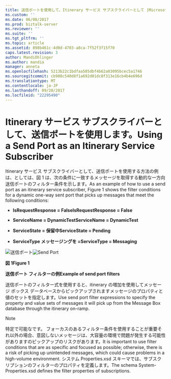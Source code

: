 ```yaml
---
title: 送信ポートを使用して、Itinerary サービス サブスクライバーとして |Microsoft ドキュメント
ms.custom: ''
ms.date: 06/08/2017
ms.prod: biztalk-server
ms.reviewer: ''
ms.suite: ''
ms.tgt_pltfrm: ''
ms.topic: article
ms.assetid: 898b461c-4d0d-4703-a8ca-7f52f3f15f70
caps.latest.revision: 3
author: MandiOhlinger
ms.author: mandia
manager: anneta
ms.openlocfilehash: 5213b22c1bdfaa505dbf4b62a03095bcec5a1746
ms.sourcegitcommit: cb908c540d8f1a692d01dc8f313e16cb4b4e696d
ms.translationtype: MT
ms.contentlocale: ja-JP
ms.lasthandoff: 09/20/2017
ms.locfileid: "22295490"
---
```

# <a name="using-a-send-port-as-an-itinerary-service-subscriber"></a><span data-ttu-id="d747c-102">Itinerary サービス サブスクライバーとして、送信ポートを使用します。</span><span class="sxs-lookup"><span data-stu-id="d747c-102">Using a Send Port as an Itinerary Service Subscriber</span></span>
<span data-ttu-id="d747c-103">Itinerary サービス サブスクライバーとして、送信ポートを使用する方法の例は、としては、図 1 は、次の条件に一致するメッセージを取得する動的な一方向送信ポートのフィルター条件を示します。</span><span class="sxs-lookup"><span data-stu-id="d747c-103">As an example of how to use a send port as an itinerary service subscriber, Figure 1 shows the filter conditions for a dynamic one-way sent port that picks up messages that meet the following conditions:</span></span>  
  
-   <span data-ttu-id="d747c-104">**IsRequestResponse = False**</span><span class="sxs-lookup"><span data-stu-id="d747c-104">**IsRequestResponse = False**</span></span>  
  
-   <span data-ttu-id="d747c-105">**ServiceName = DynamicTest**</span><span class="sxs-lookup"><span data-stu-id="d747c-105">**ServiceName = DynamicTest**</span></span>  
  
-   <span data-ttu-id="d747c-106">**ServiceState = 保留中**</span><span class="sxs-lookup"><span data-stu-id="d747c-106">**ServiceState = Pending**</span></span>  
  
-   <span data-ttu-id="d747c-107">**ServiceType メッセージングを =**</span><span class="sxs-lookup"><span data-stu-id="d747c-107">**ServiceType = Messaging**</span></span>  
  
 <span data-ttu-id="d747c-108">![送信ポート](../esb-toolkit/media/ch4-sendport.gif "Ch4 SendPort")</span><span class="sxs-lookup"><span data-stu-id="d747c-108">![Send Port](../esb-toolkit/media/ch4-sendport.gif "Ch4-SendPort")</span></span>  
  
 <span data-ttu-id="d747c-109">**図 1**</span><span class="sxs-lookup"><span data-stu-id="d747c-109">**Figure 1**</span></span>  
  
 <span data-ttu-id="d747c-110">**送信ポート フィルターの例**</span><span class="sxs-lookup"><span data-stu-id="d747c-110">**Example of send port filters**</span></span>  
  
 <span data-ttu-id="d747c-111">送信ポートのフィルター式を使用すると、itinerary の増加を使用してメッセージ ボックス データベースからピックアップされますメッセージのプロパティと値のセットを指定します。</span><span class="sxs-lookup"><span data-stu-id="d747c-111">Use send port filter expressions to specify the property and value sets of messages it will pick up from the Message Box database through the itinerary on-ramp.</span></span>  
  
> [!NOTE]
>  <span data-ttu-id="d747c-112">特定で可能なです。 フォーカスのあるフィルター条件を使用することが重要それ以外の場合、意図しないメッセージは、大容量の環境で問題が発生する可能性がありますのピックアップのリスクがあります。</span><span class="sxs-lookup"><span data-stu-id="d747c-112">It is important to use filter conditions that are as specific and focused as possible; otherwise, there is a risk of picking up unintended messages, which could cause problems in a high-volume environment.</span></span> <span data-ttu-id="d747c-113">システム Properties.xsd スキーマでは、サブスクリプションのフィルターのプロパティを定義します。</span><span class="sxs-lookup"><span data-stu-id="d747c-113">The schema System-Properties.xsd defines the filter properties of subscriptions.</span></span>